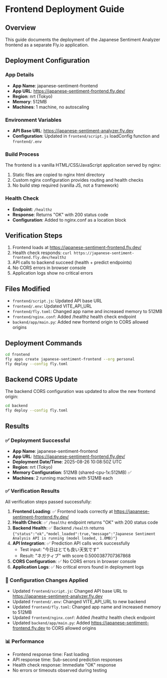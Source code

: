 # Frontend Deployment Guide

## Overview
This guide documents the deployment of the Japanese Sentiment Analyzer frontend as a separate Fly.io application.

## Deployment Configuration

### App Details
- **App Name**: japanese-sentiment-frontend
- **App URL**: https://japanese-sentiment-frontend.fly.dev/
- **Region**: nrt (Tokyo)
- **Memory**: 512MB
- **Machines**: 1 machine, no autoscaling

### Environment Variables
- **API Base URL**: https://japanese-sentiment-analyzer.fly.dev
- **Configuration**: Updated in `frontend/script.js` loadConfig function and `frontend/.env`

### Build Process
The frontend is a vanilla HTML/CSS/JavaScript application served by nginx:
1. Static files are copied to nginx html directory
2. Custom nginx configuration provides routing and health checks
3. No build step required (vanilla JS, not a framework)

### Health Check
- **Endpoint**: `/healthz`
- **Response**: Returns "OK" with 200 status code
- **Configuration**: Added to nginx.conf as a location block

## Verification Steps
1. Frontend loads at https://japanese-sentiment-frontend.fly.dev/
2. Health check responds: `curl https://japanese-sentiment-frontend.fly.dev/healthz`
3. API calls to backend succeed (health + predict endpoints)
4. No CORS errors in browser console
5. Application logs show no critical errors

## Files Modified
- `frontend/script.js`: Updated API base URL
- `frontend/.env`: Updated VITE_API_URL
- `frontend/fly.toml`: Changed app name and increased memory to 512MB
- `frontend/nginx.conf`: Added /healthz health check endpoint
- `backend/app/main.py`: Added new frontend origin to CORS allowed origins

## Deployment Commands
```bash
cd frontend
fly apps create japanese-sentiment-frontend --org personal
fly deploy --config fly.toml
```

## Backend CORS Update
The backend CORS configuration was updated to allow the new frontend origin:
```bash
cd backend
fly deploy --config fly.toml
```

## Results

### ✅ Deployment Successful
- **App Name**: japanese-sentiment-frontend
- **App URL**: https://japanese-sentiment-frontend.fly.dev/
- **Deployment Date/Time**: 2025-08-26 10:08:50Z UTC
- **Region**: nrt (Tokyo)
- **Memory Configuration**: 512MB (shared-cpu-1x:512MB) ✅
- **Machines**: 2 running machines with 512MB each

### ✅ Verification Results
All verification steps passed successfully:

1. **Frontend Loading**: ✅ Frontend loads correctly at https://japanese-sentiment-frontend.fly.dev/
2. **Health Check**: ✅ `/healthz` endpoint returns "OK" with 200 status code
3. **Backend Health**: ✅ Backend `/health` returns `{"status":"ok","model_loaded":true,"message":"Japanese Sentiment Analysis API is running (model loaded, 1.0MB)"}`
4. **API Integration**: ✅ Prediction API calls work successfully
   - Test input: "今日はとても良い天気です" 
   - Result: "ネガティブ" with score 0.5000387707367868
5. **CORS Configuration**: ✅ No CORS errors in browser console
6. **Application Logs**: ✅ No critical errors found in deployment logs

### 🔧 Configuration Changes Applied
- Updated `frontend/script.js`: Changed API base URL to https://japanese-sentiment-analyzer.fly.dev
- Updated `frontend/.env`: Changed VITE_API_URL to new backend
- Updated `frontend/fly.toml`: Changed app name and increased memory to 512MB
- Updated `frontend/nginx.conf`: Added /healthz health check endpoint
- Updated `backend/app/main.py`: Added https://japanese-sentiment-frontend.fly.dev to CORS allowed origins

### 📊 Performance
- Frontend response time: Fast loading
- API response time: Sub-second prediction responses
- Health check response: Immediate "OK" response
- No errors or timeouts observed during testing
